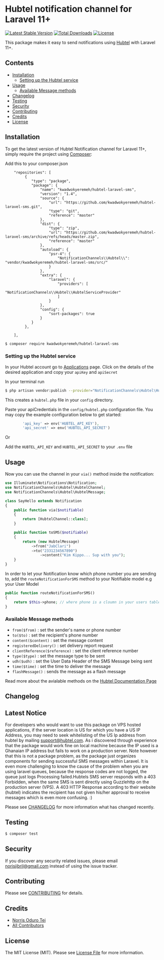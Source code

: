 # Hubtel notification channel for Laravel 11+

[![Latest Stable Version](https://poser.pugx.org/norris1z/hubtel-laravel-sms-channel/v/stable)](https://packagist.org/packages/norris1z/hubtel-laravel-sms-channel)
[![Total Downloads](https://poser.pugx.org/norris1z/hubtel-laravel-sms-channel/downloads)](https://packagist.org/packages/norris1z/hubtel-laravel-sms-channel)
[![License](https://poser.pugx.org/norris1z/hubtel-laravel-sms-channel/license)](https://packagist.org/packages/norris1z/hubtel-laravel-sms-channel)

This package makes it easy to send notifications using [Hubtel](https://hubtel.com) with Laravel 11+.

## Contents

- [Installation](#installation)
	- [Setting up the Hubtel service](#setting-up-the-hubtel-service)
- [Usage](#usage)
	- [Available Message methods](#available-message-methods)
- [Changelog](#changelog)
- [Testing](#testing)
- [Security](#security)
- [Contributing](#contributing)
- [Credits](#credits)
- [License](#license)


## Installation

To get the latest version of Hubtel Notification channel for Laravel 11+, simply require the project using [Composer](https://getcomposer.org):

Add this to your composer.json
```
    "repositories": [
         {
            "type": "package",
            "package": {
                "name": "kwadwokyeremeh/hubtel-laravel-sms",
                "version": "1.4",
                "source": {
                    "url": "https://github.com/kwadwokyeremeh/hubtel-laravel-sms.git",
                    "type": "git",
                    "reference": "master"
                },
                "dist": {
                    "type": "zip",
                    "url": "https://github.com/kwadwokyeremeh/hubtel-laravel-sms/archive/refs/heads/master.zip",
                    "reference": "master"
                },
                "autoload": {
                    "psr-4": {
                        "NotificationChannels\\Hubtel\\": "vendor/kwadwokyeremeh/hubtel-laravel-sms/src/"
                    }
                },
                "extra": {
                    "laravel": {
                        "providers": [
                            "NotificationChannels\\Hubtel\\HubtelServiceProvider"
                        ]
                    }
                },
                "config": {
                    "sort-packages": true
                }
            }
         },
        
    ],
```
```bash
$ composer require kwadwokyeremeh/hubtel-laravel-sms
```


### Setting up the Hubtel service

In your Hubtel account go to [Applications](https://unity.hubtel.com/account/api-accounts) page. Click on the details of the desired application and copy your `apiKey` and `apiSecret`

In your terminal run
```bash
$ php artisan vendor:publish --provider="NotificationChannels\Hubtel\HubtelServiceProvider"
```
This creates a `hubtel.php` file in your `config` directory.

Paste your apiCredentials in the `config/hubtel.php` configuration file. You may copy the example configuration below to get started:
```php
        'api_key' => env('HUBTEL_API_KEY'),
        'api_secret' => env('HUBTEL_API_SECRET')
```

Or 

Add the `HUBTEL_API_KEY` and `HUBTEL_API_SECRET` to your `.env` file

## Usage

Now you can use the channel in your `via()` method inside the notification:
``` php
use Illuminate\Notifications\Notification;
use NotificationChannels\Hubtel\HubtelChannel;
use NotificationChannels\Hubtel\HubtelMessage;

class SayHello extends Notification
{
    public function via($notifiable)
    {
        return [HubtelChannel::class];
    }

    public function toSMS($notifiable)
    {
        return (new HubtelMessage)
			->from("JabClari")
			->to("2331234567890")
           	 	->content("Kim Kippo... Sup with you");
    }
}
```

In order to let your Notification know which phone number you are sending to, add the `routeNotificationForSMS` method to your Notifiable model e.g your User Model

```php
public function routeNotificationForSMS()
{
    return $this->phone; // where phone is a cloumn in your users table;
}
```

### Available Message methods

* `from($from)` : set the sender's name or phone number
* `to($to)` : set the recipient's phone number
* `content($content)` : set the message content
* `registeredDelivery()` : set delivery report request
* `clientReference($reference)` : set the client reference number
* `type($type)` : set the message type to be sent
* `udh($udh)` : set the User Data Header of the SMS Message being sent
* `time($time)` : set the time to deliver the message
* `flashMessage()` : sends the message as a flash message

Read more about the avialable methods on the [Hubtel Documentation Page](https://developers.hubtel.com/documentations/sendmessage)
## Changelog

## Latest Notice 
For developers who would want to use this package on VPS hosted applications, if the server location is US for which you have a US IP Address, you may need to seek whitelisting of the US Ip address from hubtel by mailing support@hubtel.com. As i discovered through experience that the package would work fine on local machine because the IP used is a Ghanaian IP address but fails to work on a production server. Note however that this is not a package problem, as the package just organizes components for sending successful SMS messages within Laravel. It is even more challenging to know the cause of the problem when you are using laravel queues, because the response codes are not logged, the queue just logs Processing failed.Hubtels SMS server responds with a 403 Forbidden, when the same SMS is sent directly using Guzzlehttp on the production server (VPS). A 403 HTTP Response according to their website (hubtel) indicates the recipient has not given his/her approval to receive messages which is even more confusing. :) 


Please see [CHANGELOG](CHANGELOG.md) for more information what has changed recently.

## Testing

``` bash
$ composer test
```

## Security

If you discover any security related issues, please email norisjibril@gmail.com instead of using the issue tracker.

## Contributing

Please see [CONTRIBUTING](CONTRIBUTING.md) for details.

## Credits

- [Norris Oduro Tei](https://github.com/Norris1z)
- [All Contributors](../../contributors)

## License

The MIT License (MIT). Please see [License File](LICENSE.md) for more information.
